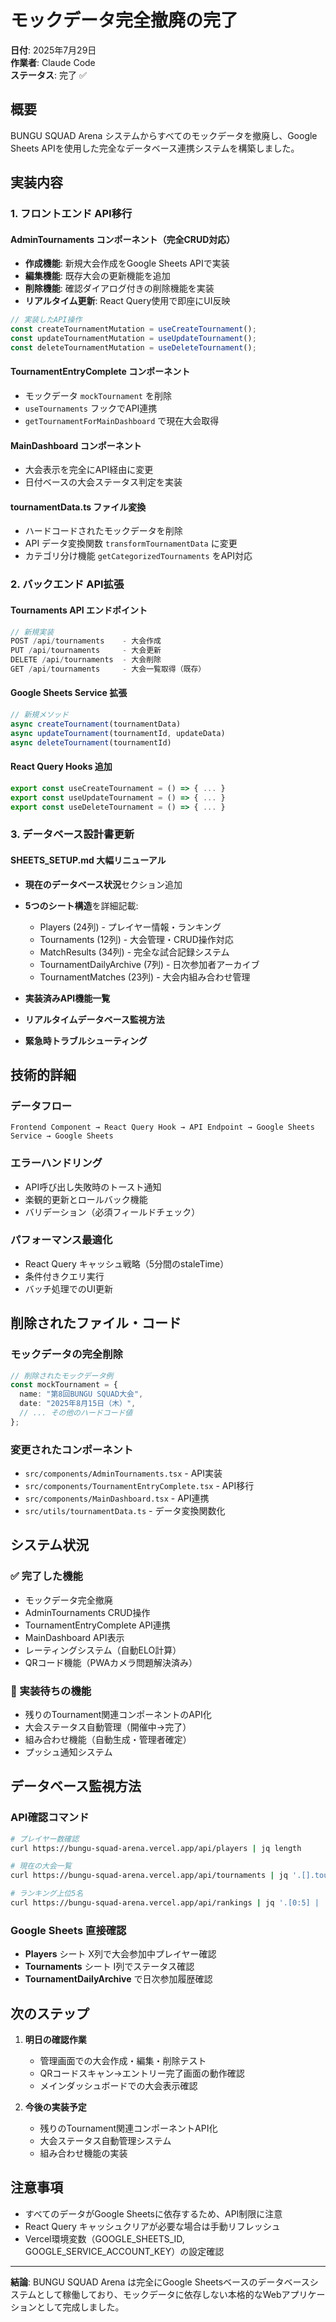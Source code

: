 # モックデータ完全撤廃の完了

**日付**: 2025年7月29日  
**作業者**: Claude Code  
**ステータス**: 完了 ✅

## 概要

BUNGU SQUAD Arena システムからすべてのモックデータを撤廃し、Google Sheets APIを使用した完全なデータベース連携システムを構築しました。

## 実装内容

### 1. フロントエンド API移行

#### AdminTournaments コンポーネント（完全CRUD対応）
- **作成機能**: 新規大会作成をGoogle Sheets APIで実装
- **編集機能**: 既存大会の更新機能を追加
- **削除機能**: 確認ダイアログ付きの削除機能を実装
- **リアルタイム更新**: React Query使用で即座にUI反映

```typescript
// 実装したAPI操作
const createTournamentMutation = useCreateTournament();
const updateTournamentMutation = useUpdateTournament();
const deleteTournamentMutation = useDeleteTournament();
```

#### TournamentEntryComplete コンポーネント
- モックデータ `mockTournament` を削除
- `useTournaments` フックでAPI連携
- `getTournamentForMainDashboard` で現在大会取得

#### MainDashboard コンポーネント
- 大会表示を完全にAPI経由に変更
- 日付ベースの大会ステータス判定を実装

#### tournamentData.ts ファイル変換
- ハードコードされたモックデータを削除
- API データ変換関数 `transformTournamentData` に変更
- カテゴリ分け機能 `getCategorizedTournaments` をAPI対応

### 2. バックエンド API拡張

#### Tournaments API エンドポイント
```javascript
// 新規実装
POST /api/tournaments    - 大会作成
PUT /api/tournaments     - 大会更新  
DELETE /api/tournaments  - 大会削除
GET /api/tournaments     - 大会一覧取得（既存）
```

#### Google Sheets Service 拡張
```javascript
// 新規メソッド
async createTournament(tournamentData)
async updateTournament(tournamentId, updateData)  
async deleteTournament(tournamentId)
```

#### React Query Hooks 追加
```typescript
export const useCreateTournament = () => { ... }
export const useUpdateTournament = () => { ... }  
export const useDeleteTournament = () => { ... }
```

### 3. データベース設計書更新

#### SHEETS_SETUP.md 大幅リニューアル
- **現在のデータベース状況**セクション追加
- **5つのシート構造**を詳細記載:
  - Players (24列) - プレイヤー情報・ランキング
  - Tournaments (12列) - 大会管理・CRUD操作対応  
  - MatchResults (34列) - 完全な試合記録システム
  - TournamentDailyArchive (7列) - 日次参加者アーカイブ
  - TournamentMatches (23列) - 大会内組み合わせ管理

- **実装済みAPI機能一覧**
- **リアルタイムデータベース監視方法**
- **緊急時トラブルシューティング**

## 技術的詳細

### データフロー
```
Frontend Component → React Query Hook → API Endpoint → Google Sheets Service → Google Sheets
```

### エラーハンドリング
- API呼び出し失敗時のトースト通知
- 楽観的更新とロールバック機能
- バリデーション（必須フィールドチェック）

### パフォーマンス最適化
- React Query キャッシュ戦略（5分間のstaleTime）
- 条件付きクエリ実行
- バッチ処理でのUI更新

## 削除されたファイル・コード

### モックデータの完全削除
```typescript
// 削除されたモックデータ例
const mockTournament = {
  name: "第8回BUNGU SQUAD大会",
  date: "2025年8月15日（木）",
  // ... その他のハードコード値
};
```

### 変更されたコンポーネント
- `src/components/AdminTournaments.tsx` - API実装
- `src/components/TournamentEntryComplete.tsx` - API移行
- `src/components/MainDashboard.tsx` - API連携
- `src/utils/tournamentData.ts` - データ変換関数化

## システム状況

### ✅ 完了した機能
- モックデータ完全撤廃
- AdminTournaments CRUD操作
- TournamentEntryComplete API連携  
- MainDashboard API表示
- レーティングシステム（自動ELO計算）
- QRコード機能（PWAカメラ問題解決済み）

### 🔄 実装待ちの機能
- 残りのTournament関連コンポーネントのAPI化
- 大会ステータス自動管理（開催中→完了）
- 組み合わせ機能（自動生成・管理者確定）
- プッシュ通知システム

## データベース監視方法

### API確認コマンド
```bash
# プレイヤー数確認
curl https://bungu-squad-arena.vercel.app/api/players | jq length

# 現在の大会一覧
curl https://bungu-squad-arena.vercel.app/api/tournaments | jq '.[].tournament_name'

# ランキング上位5名
curl https://bungu-squad-arena.vercel.app/api/rankings | jq '.[0:5] | .[].nickname'
```

### Google Sheets 直接確認
- **Players** シート X列で大会参加中プレイヤー確認
- **Tournaments** シート I列でステータス確認  
- **TournamentDailyArchive** で日次参加履歴確認

## 次のステップ

1. **明日の確認作業**
   - 管理画面での大会作成・編集・削除テスト
   - QRコードスキャン→エントリー完了画面の動作確認
   - メインダッシュボードでの大会表示確認

2. **今後の実装予定**
   - 残りのTournament関連コンポーネントAPI化
   - 大会ステータス自動管理システム
   - 組み合わせ機能の実装

## 注意事項

- すべてのデータがGoogle Sheetsに依存するため、API制限に注意
- React Query キャッシュクリアが必要な場合は手動リフレッシュ
- Vercel環境変数（GOOGLE_SHEETS_ID, GOOGLE_SERVICE_ACCOUNT_KEY）の設定確認

---

**結論**: BUNGU SQUAD Arena は完全にGoogle Sheetsベースのデータベースシステムとして稼働しており、モックデータに依存しない本格的なWebアプリケーションとして完成しました。